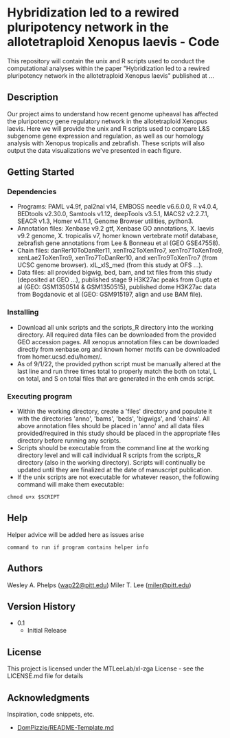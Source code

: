 # Hybridization led to a rewired pluripotency network in the allotetraploid Xenopus laevis - Code

This repository will contain the unix and R scripts used to conduct the computational analyses within the paper "Hybridization led to a rewired pluripotency network in the allotetraploid Xenopus laevis" published at ...

## Description

Our project aims to understand how recent genome upheaval has affected the pluripotency gene regulatory network in the allotetraploid Xenopus laevis. Here we will provide the unix and R scripts used to compare L&S subgenome gene expression and regulation, as well as our homology analysis with Xenopus tropicalis and zebrafish. These scripts will also output the data visualizations we've presented in each figure.

## Getting Started

### Dependencies

* Programs: PAML v4.9f, pal2nal v14, EMBOSS needle v6.6.0.0, R v4.0.4, BEDtools v2.30.0, Samtools v1.12, deepTools v3.5.1, MACS2 v2.2.7.1, SEACR v1.3, Homer v4.11.1, Genome Browser utilities, python3.
* Annotation files: Xenbase v9.2 gtf, Xenbase GO annotations, X. laevis v9.2 genome, X. tropicalis v7, homer known vertebrate motif database, zebrafish gene annotations from Lee & Bonneau et al (GEO GSE47558).
* Chain files: danRer10ToDanRer11, xenTro2ToXenTro7, xenTro7ToXenTro9, xenLae2ToXenTro9, xenTro7ToDanRer10, and xenTro9ToXenTro7 (from UCSC genome browser). xlL_xlS_med (from this study at OFS ...).
* Data files: all provided bigwig, bed, bam, and txt files from this study (deposited at GEO ...), published stage 9 H3K27ac peaks from Gupta et al (GEO: GSM1350514 & GSM1350515), published dome H3K27ac data from Bogdanovic et al (GEO: GSM915197, align and use BAM file).

### Installing

* Download all unix scripts and the scripts_R directory into the working directory. All required data files can be downloaded from the provided GEO accession pages. All xenopus annotation files can be downloaded directly from xenbase.org and known homer motifs can be downloaded from homer.ucsd.edu/homer/.
* As of 9/1/22, the provided python script must be manually altered at the last line and run three times total to properly match the both on total, L on total, and S on total files that are generated in the enh cmds script.

### Executing program

*  Within the working directory, create a 'files' directory and populate it with the directories 'anno', 'bams', 'beds', 'bigwigs', and 'chains'. All above annotation files should be placed in 'anno' and all data files provided/required in this study should be placed in the appropriate files directory before running any scripts.
* Scripts should be executable from the command line at the working directory level and will call individual R scripts from the scripts_R directory (also in the working directory). Scripts will continually be updated until they are finalized at the date of manuscript publication. 
* If the unix scripts are not executable for whatever reason, the following command will make them executable:
```
chmod u+x $SCRIPT
```

## Help

Helper advice will be added here as issues arise
```
command to run if program contains helper info
```

## Authors

Wesley A. Phelps (wap22@pitt.edu)
Miler T. Lee (miler@pitt.edu)

## Version History

* 0.1
    * Initial Release

## License

This project is licensed under the MTLeeLab/xl-zga License - see the LICENSE.md file for details

## Acknowledgments

Inspiration, code snippets, etc.
* [DomPizzie/README-Template.md](https://gist.github.com/DomPizzie/7a5ff55ffa9081f2de27c315f5018afc)
